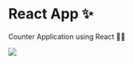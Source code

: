 # React App ✨

Counter Application using React 👩‍💻


<image src="https://user-images.githubusercontent.com/58719230/87847624-5bbfdf80-c8f7-11ea-9f3c-a7b2ef24286d.png" >
